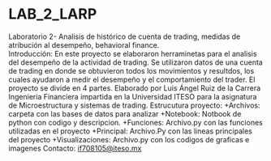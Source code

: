 # LAB_2_LARP
Laboratorio 2- Analisis de histórico de cuenta de trading, medidas de atribución al desempeño, behavioral finance.<br>
Introducción: En este proyecto se elaboraron herraminetas para el analisis del desempeño de la actividad de trading. Se utilizaron datos de una cuenta de trading en donde se obtuvieron todos los movimientos y resultdos, los cuales ayudaron a medir el desempeño y el comportamiento del trader. El proyecto se divide en 4 partes.
Elaborado por Luis Ángel Ruiz de la Carrera Ingenieria Financiera impartida en la Universidad ITESO para la asignatura de Microestructura y sistemas de trading. 
Estrucutura proyecto:
              +Archivos: carpeta con las bases de datos para analizar
              +Notebook: Notbook de python con codigo y descripcion.
              +Funciones: Archivo.py con las funciones utilizadas en el proyecto 
              +Principal: Archivo.Py con las lineas principales del proyecto
              +Visualizaciones: Archivo.py con los codigos de graficas e imagenes
Contacto: if708105@iteso.mx
